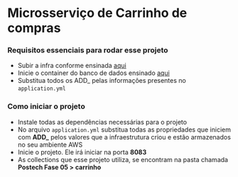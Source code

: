 # Microsserviço de Carrinho de compras

### Requisitos essenciais para rodar esse projeto
- Subir a infra conforme ensinada [aqui](https://github.com/JonasBarros1998/ecommerce-infra/blob/main/README.md)
- Inicie o container do banco de dados ensinado [aqui](https://github.com/JonasBarros1998/ecommerce-infra/tree/main?tab=readme-ov-file#banco-de-dados)
- Substitua todos os ADD_ pelas informações presentes no `application.yml`

### Como iniciar o projeto
- Instale todas as dependências necessárias para o projeto
- No arquivo `application.yml` substitua todas as propriedades que iniciem com **ADD_** pelos valores que a infraestrutura criou e estão armazenados no seu ambiente AWS
- Inicie o projeto. Ele irá iniciar na porta **8083**
- As collections que esse projeto utiliza, se encontram na pasta chamada **Postech Fase 05 > carrinho**
